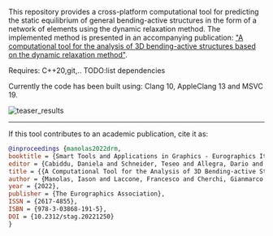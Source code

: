 This repository provides a cross-platform computational tool for predicting the static equilibrium of general bending-active structures in
the form of a network of elements using the dynamic relaxation method. The implemented method is presented in an accompanying publication: ["A computational tool for the analysis of 3D bending-active
structures based on the dynamic relaxation method"](https://diglib.eg.org/handle/10.2312/stag20221250).

[comment]: <> (CMake Linux:libxrandr-dev, libxinerama-dev, libxcursor-dev, libxi-dev and libeigen3-dev)
Requires: C++20,git,..
TODO:list dependencies

Currently the code has been built using: Clang 10, AppleClang 13 and MSVC 19.

![teaser_results](https://user-images.githubusercontent.com/17647952/200535216-e3cb3cba-a5c8-4ac4-bc71-5881746cc57e.png)

---
If this tool contributes to an academic publication, cite it as:
```bib
@inproceedings {manolas2022drm,
booktitle = {Smart Tools and Applications in Graphics - Eurographics Italian Chapter Conference},
editor = {Cabiddu, Daniela and Schneider, Teseo and Allegra, Dario and Catalano, Chiara Eva and Cherchi, Gianmarco and Scateni, Riccardo},
title = {{A Computational Tool for the Analysis of 3D Bending-active Structures Based on the Dynamic Relaxation Method}},
author = {Manolas, Iason and Laccone, Francesco and Cherchi, Gianmarco and Malomo, Luigi and Cignoni, Paolo},
year = {2022},
publisher = {The Eurographics Association},
ISSN = {2617-4855},
ISBN = {978-3-03868-191-5},
DOI = {10.2312/stag.20221250}
}
```
